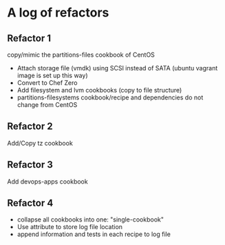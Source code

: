 # A log of refactors

## Refactor 1
copy/mimic the partitions-files cookbook of CentOS
* Attach storage file (vmdk) using SCSI instead of SATA (ubuntu vagrant image is set up this way)
* Convert to Chef Zero
* Add filesystem and lvm cookbooks (copy to file structure)
* partitions-filesystems cookbook/recipe and dependencies do not change from CentOS

## Refactor 2
Add/Copy tz cookbook

## Refactor 3
Add devops-apps cookbook

## Refactor 4
* collapse all cookbooks into one: "single-cookbook"
* Use attribute to store log file location
* append information and tests in each recipe to log file